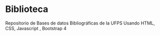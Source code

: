 # Biblioteca
Repositorio de Bases de datos Bibliográficas de la UFPS
Usando HTML, CSS, Javascript , Bootstrap 4
